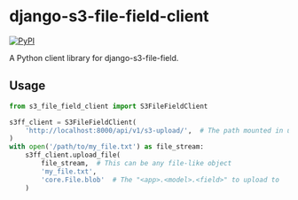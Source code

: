 # django-s3-file-field-client
[![PyPI](https://img.shields.io/pypi/v/django-s3-file-field-client)](https://pypi.org/project/django-s3-file-field-client/)

A Python client library for django-s3-file-field.

## Usage
```python
from s3_file_field_client import S3FileFieldClient

s3ff_client = S3FileFieldClient(
    'http://localhost:8000/api/v1/s3-upload/',  # The path mounted in urlpatterns
)
with open('/path/to/my_file.txt') as file_stream:
    s3ff_client.upload_file(
        file_stream,  # This can be any file-like object
        'my_file.txt',
        'core.File.blob'  # The "<app>.<model>.<field>" to upload to
    )
```
